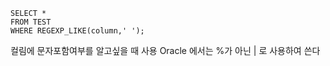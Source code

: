 ```
SELECT * 
FROM TEST
WHERE REGEXP_LIKE(column,' ');
```
컬림에 문자포함여부를 알고싶을 때 사용
Oracle 에서는 %가 아닌 | 로 사용하여 쓴다
